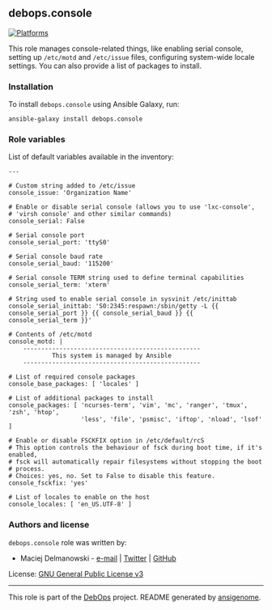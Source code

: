 ## debops.console
[![Platforms](http://img.shields.io/badge/platforms-debian%20|%20ubuntu-lightgrey.svg)](#)


This role manages console-related things, like enabling serial console,
setting up `/etc/motd` and `/etc/issue` files, configuring system-wide
locale settings. You can also provide a list of packages to install.



### Installation

To install `debops.console` using Ansible Galaxy, run:

    ansible-galaxy install debops.console


### Role variables

List of default variables available in the inventory:

    ---
    
    # Custom string added to /etc/issue
    console_issue: 'Organization Name'
    
    # Enable or disable serial console (allows you to use 'lxc-console',
    # 'virsh console' and other similar commands)
    console_serial: False
    
    # Serial console port
    console_serial_port: 'ttyS0'
    
    # Serial console baud rate
    console_serial_baud: '115200'
    
    # Serial console TERM string used to define terminal capabilities
    console_serial_term: 'xterm'
    
    # String used to enable serial console in sysvinit /etc/inittab
    console_serial_inittab: 'S0:2345:respawn:/sbin/getty -L {{ console_serial_port }} {{ console_serial_baud }} {{ console_serial_term }}'
    
    # Contents of /etc/motd
    console_motd: |
        -------------------------------------------------
                This system is managed by Ansible
        -------------------------------------------------
    
    # List of required console packages
    console_base_packages: [ 'locales' ]
    
    # List of additional packages to install
    console_packages: [ 'ncurses-term', 'vim', 'mc', 'ranger', 'tmux', 'zsh', 'htop',
                        'less', 'file', 'psmisc', 'iftop', 'nload', 'lsof' ]
    
    # Enable or disable FSCKFIX option in /etc/default/rcS
    # This option controls the behaviour of fsck during boot time, if it's enabled,
    # fsck will automatically repair filesystems without stopping the boot
    # process.
    # Choices: yes, no. Set to False to disable this feature.
    console_fsckfix: 'yes'
    
    # List of locales to enable on the host
    console_locales: [ 'en_US.UTF-8' ]





### Authors and license

`debops.console` role was written by:

- Maciej Delmanowski - [e-mail](mailto:drybjed@gmail.com) | [Twitter](https://twitter.com/drybjed) | [GitHub](https://github.com/drybjed)


License: [GNU General Public License v3](https://tldrlegal.com/license/gnu-general-public-license-v3-(gpl-3))


***

This role is part of the [DebOps](http://debops.org/) project. README generated by [ansigenome](https://github.com/nickjj/ansigenome/).


